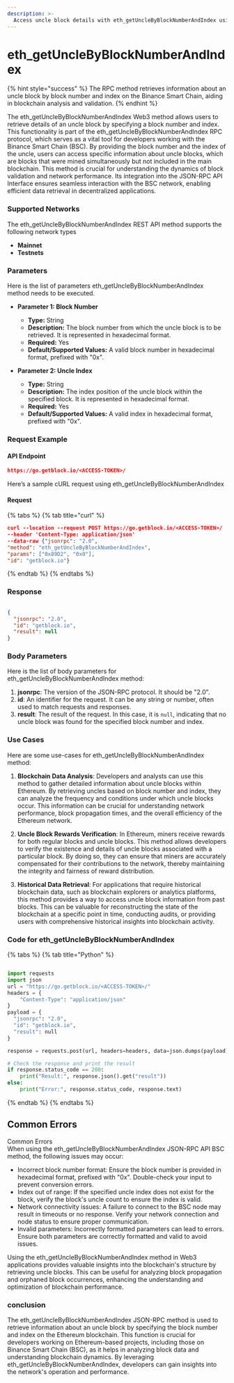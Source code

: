 ```yaml
---
description: >-
  Access uncle block details with eth_getUncleByBlockNumberAndIndex using the JSON-RPC API Interface on the BSC protocol.
---
```


# eth_getUncleByBlockNumberAndIndex

{% hint style="success" %}
The RPC method retrieves information about an uncle block by block number and index on the Binance Smart Chain, aiding in blockchain analysis and validation.&#x20;
{% endhint %}

The eth_getUncleByBlockNumberAndIndex Web3 method allows users to retrieve details of an uncle block by specifying a block number and index. This functionality is part of the eth_getUncleByBlockNumberAndIndex RPC protocol, which serves as a vital tool for developers working with the Binance Smart Chain (BSC). By providing the block number and the index of the uncle, users can access specific information about uncle blocks, which are blocks that were mined simultaneously but not included in the main blockchain. This method is crucial for understanding the dynamics of block validation and network performance. Its integration into the JSON-RPC API Interface ensures seamless interaction with the BSC network, enabling efficient data retrieval in decentralized applications.

### Supported Networks

The eth_getUncleByBlockNumberAndIndex REST API method supports the following network types
- **Mainnet**
- **Testnets**

### Parameters

Here is the list of parameters eth_getUncleByBlockNumberAndIndex method needs to be executed.

- **Parameter 1: Block Number**
  - **Type:** String
  - **Description:** The block number from which the uncle block is to be retrieved. It is represented in hexadecimal format.
  - **Required:** Yes
  - **Default/Supported Values:** A valid block number in hexadecimal format, prefixed with "0x".

- **Parameter 2: Uncle Index**
  - **Type:** String
  - **Description:** The index position of the uncle block within the specified block. It is represented in hexadecimal format.
  - **Required:** Yes
  - **Default/Supported Values:** A valid index in hexadecimal format, prefixed with "0x".

### Request Example

#### API Endpoint

```json
https://go.getblock.io/<ACCESS-TOKEN>/
```
Here’s a sample cURL request using eth_getUncleByBlockNumberAndIndex

#### Request

{% tabs %}
{% tab title="curl" %}
```json
curl --location --request POST https://go.getblock.io/<ACCESS-TOKEN>/
--header 'Content-Type: application/json' 
--data-raw {"jsonrpc": "2.0",
"method": "eth_getUncleByBlockNumberAndIndex",
"params": ["0x89D2", "0x0"],
"id": "getblock.io"}
```
{% endtab %}
{% endtabs %}

### Response


```json

{
  "jsonrpc": "2.0",
  "id": "getblock.io",
  "result": null
}

```

### Body Parameters

Here is the list of body parameters for eth_getUncleByBlockNumberAndIndex method:

1. **jsonrpc**: The version of the JSON-RPC protocol. It should be "2.0".
2. **id**: An identifier for the request. It can be any string or number, often used to match requests and responses.
3. **result**: The result of the request. In this case, it is `null`, indicating that no uncle block was found for the specified block number and index.

### Use Cases

Here are some use-cases for eth_getUncleByBlockNumberAndIndex method:

1. **Blockchain Data Analysis**: Developers and analysts can use this method to gather detailed information about uncle blocks within Ethereum. By retrieving uncles based on block number and index, they can analyze the frequency and conditions under which uncle blocks occur. This information can be crucial for understanding network performance, block propagation times, and the overall efficiency of the Ethereum network.

2. **Uncle Block Rewards Verification**: In Ethereum, miners receive rewards for both regular blocks and uncle blocks. This method allows developers to verify the existence and details of uncle blocks associated with a particular block. By doing so, they can ensure that miners are accurately compensated for their contributions to the network, thereby maintaining the integrity and fairness of reward distribution.

3. **Historical Data Retrieval**: For applications that require historical blockchain data, such as blockchain explorers or analytics platforms, this method provides a way to access uncle block information from past blocks. This can be valuable for reconstructing the state of the blockchain at a specific point in time, conducting audits, or providing users with comprehensive historical insights into blockchain activity.

### Code for eth_getUncleByBlockNumberAndIndex

{% tabs %}
{% tab title="Python" %}
```python

import requests
import json
url = "https://go.getblock.io/<ACCESS-TOKEN>/"
headers = {
    "Content-Type": "application/json"
}
payload = {
  "jsonrpc": "2.0",
  "id": "getblock.io",
  "result": null
}

response = requests.post(url, headers=headers, data=json.dumps(payload))

# Check the response and print the result
if response.status_code == 200:
    print("Result:", response.json().get("result"))
else:
    print("Error:", response.status_code, response.text)

```
{% endtab %}
{% endtabs %}

## Common Errors

Common Errors  
When using the eth_getUncleByBlockNumberAndIndex JSON-RPC API BSC method, the following issues may occur:  
- Incorrect block number format: Ensure the block number is provided in hexadecimal format, prefixed with "0x". Double-check your input to prevent conversion errors.  
- Index out of range: If the specified uncle index does not exist for the block, verify the block's uncle count to ensure the index is valid.  
- Network connectivity issues: A failure to connect to the BSC node may result in timeouts or no response. Verify your network connection and node status to ensure proper communication.  
- Invalid parameters: Incorrectly formatted parameters can lead to errors. Ensure both parameters are correctly formatted and valid to avoid issues.

Using the eth_getUncleByBlockNumberAndIndex method in Web3 applications provides valuable insights into the blockchain's structure by retrieving uncle blocks. This can be useful for analyzing block propagation and orphaned block occurrences, enhancing the understanding and optimization of blockchain performance.

### conclusion

The eth_getUncleByBlockNumberAndIndex JSON-RPC method is used to retrieve information about an uncle block by specifying the block number and index on the Ethereum blockchain. This function is crucial for developers working on Ethereum-based projects, including those on Binance Smart Chain (BSC), as it helps in analyzing block data and understanding blockchain dynamics. By leveraging eth_getUncleByBlockNumberAndIndex, developers can gain insights into the network's operation and performance.
